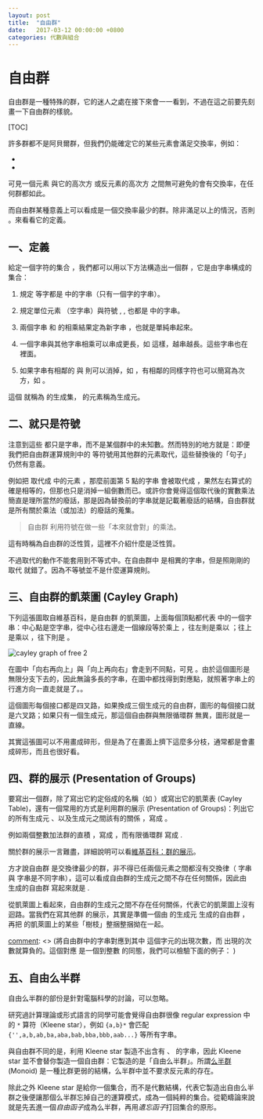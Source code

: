 ```yaml
---
layout: post
title:  "自由群"
date:   2017-03-12 00:00:00 +0800
categories: 代數與組合
---
```


自由群
========

自由群是一種特殊的群，它的迷人之處在接下來會一一看到，不過在這之前要先刻畫一下自由群的樣貌。

[TOC]

許多群都不是阿貝爾群，但我們仍能確定它的某些元素會滿足交換率，例如：

-  <script type="math/tex">a^{-1}\cdot a = e = a \cdot a^{-1}</script>
-   <script type="math/tex">a^3\cdot a^2 = a^5 = a^2\cdot a^3</script>

可見一個元素 <script type="math/tex">a</script> 與它的高次方 <script type="math/tex">a^n</script> 或反元素的高次方 <script type="math/tex">a^{-m}</script> 之間無可避免的會有交換率，在任何群都如此。

而自由群某種意義上可以看成是一個交換率最少的群。除非滿足以上的情況，否則 <script type="math/tex">a\cdot b \neq b \cdot a</script>。來看看它的定義。

一、定義
-------------

給定一個字符的集合 <script type="math/tex">S=\{a, b, c, ...\}</script> ，我們都可以用以下方法構造出一個群 <script type="math/tex">F_S</script>，它是由字串構成的集合：

1. 規定 <script type="math/tex">a, b, c, ...</script> 等字都是 <script type="math/tex">F_S</script> 中的字串（只有一個字的字串）。

2. 規定單位元素 <script type="math/tex">\varepsilon</script> （空字串）與符號 <script type="math/tex">a^{-1}</script>, <script type="math/tex">b^{-1}</script>, <script type="math/tex">c^{-1}</script> 也都是 <script type="math/tex">F_S</script> 中的字串。

3. 兩個字串 <script type="math/tex">a</script> 和 <script type="math/tex">b</script> 的相乘結果定為新字串 <script type="math/tex">ab</script> ，也就是單純串起來。

4. 一個字串與其他字串相乘可以串成更長，如 <script type="math/tex">(ab)\cdot (c^{-1}a) = (abc^{-1}a)</script> 這樣，越串越長。這些字串也在 <script type="math/tex">F_S</script> 裡面。

5. 如果字串有相鄰的 <script type="math/tex">k</script> 與 <script type="math/tex">k^{-1}</script> 則可以消掉，如 <script type="math/tex">a^{-1}b^{-1}bbc = a^{-1}bc</script>，有相鄰的同樣字符也可以簡寫為次方，如 <script type="math/tex">abbba = ab^3a</script>。

這個 <script type="math/tex">S</script> 就稱為 <script type="math/tex">F_S</script> 的生成集，<script type="math/tex">S</script> 的元素稱為生成元。

二、就只是符號
-----------------------

注意到這些 <script type="math/tex">\{a, b, c, ..., a^{-1}, b^{-1}, c^{-1}, ... , ab, ab^{-1}a, bca^{-1}b^2, a^6...\}</script> 都只是字串，而不是某個群中的未知數。然而特別的地方就是：即便我們把自由群運算規則中的 <script type="math/tex">a,b,c</script> 等符號用其他群的元素取代，這些替換後的「句子」仍然有意義。

例如把 <script type="math/tex">a,b,c</script> 取代成 <script type="math/tex">\mathbb R^+</script> 中的元素 <script type="math/tex">3,2,4</script>，那麼前面第 5 點的字串 <script type="math/tex; mode=display">a^{-1}b^{-1}bbc = a^{-1}bc</script> 會被取代成 <script type="math/tex; mode=display"> \frac{1}{3}\cdot\frac{1}{2}\cdot 2\cdot 2 \cdot 4 = \frac{1}{3} \cdot 2 \cdot 4 </script>，果然左右算式的確是相等的，但那也只是消掉一組倒數而已。或許你會覺得這個取代後的實數乘法簡直是理所當然的廢話，那是因為替換前的字串就是記載著廢話的結構，自由群就是所有關於乘法（或加法）的廢話的蒐集。

> 自由群 <script type="math/tex">F_S</script> 利用符號在做一些「本來就會對」的乘法。

這有時稱為自由群的泛性質，這裡不介紹什麼是泛性質。

不過取代的動作不能套用到不等式中。在自由群中 <script type="math/tex">ab \neq ba</script>是相異的字串，但是照剛剛的取代 <script type="math/tex">3\cdot 2\neq 2\cdot 3</script> 就錯了。因為不等號並不是什麼運算規則。


三、自由群的凱萊圖 (Cayley Graph)
------------------------------

下列這張圖取自維基百科，是自由群 <script type="math/tex">F_{\{a,b\}}</script> 的凱萊圖，上面每個頂點都代表 <script type="math/tex">F_{\{a,b\}}</script> 中的一個字串：中心點是空字串，從中心往右邊走一個線段等於乘上 <script type="math/tex">a</script>，往左則是乘以 <script type="math/tex">a^{-1}</script>；往上是乘以 <script type="math/tex">b</script>，往下則是 <script type="math/tex">b^{-1}</script>。

![cayley graph of free 2](https://upload.wikimedia.org/wikipedia/commons/thumb/d/d2/Cayley_graph_of_F2.svg/240px-Cayley_graph_of_F2.svg.png)

在圖中「向右再向上」與「向上再向右」會走到不同點，可見 <script type="math/tex">ab\neq ba</script>。由於這個圖形是無限分支下去的，因此無論多長的字串，在圖中都找得到對應點，就照著字串上的行進方向一直走就是了。。

這個圖形每個接口都是四叉路，如果換成三個生成元的自由群，圖形的每個接口就是六叉路；如果只有一個生成元，那這個自由群與無限循環群 <script type="math/tex">\mathbb Z</script> 無異，圖形就是一直線。

其實這張圖可以不用畫成碎形，但是為了在畫面上擠下這麼多分枝，通常都是會畫成碎形，而且也很好看。

四、群的展示 (Presentation of Groups)
-----------------------

要寫出一個群，除了寫出它約定俗成的名稱（如 <script type="math/tex">\mathbb Z_2</script>）或寫出它的凱萊表 (Cayley Table)，還有一個常用的方式是利用群的展示 (Presentation of Groups)：列出它的所有生成元 <script type="math/tex">S</script>、以及生成元之間該有的關係 <script type="math/tex">R</script>，寫成 <script type="math/tex">\langle S|R \rangle</script>。

例如兩個整數加法群的直積 <script type="math/tex">\mathbb Z \otimes \mathbb Z </script>，寫成 <script type="math/tex">\langle a,b\ |\ ab=ba\rangle</script>，而有限循環群 <script type="math/tex">\mathbb{Z}_n</script> 寫成 <script type="math/tex">\langle a\ |\ a^n=e\rangle</script>.

關於群的展示一言難盡，詳細說明可以看[維基百科：群的展示](https://zh.wikipedia.org/wiki/%E7%BE%A4%E7%9A%84%E5%B1%95%E7%A4%BA)。

方才說自由群 <script type="math/tex">F_S</script> 是交換律最少的群，非不得已任兩個元素之間都沒有交換律（<script type="math/tex">ab</script> 字串與 <script type="math/tex">ba</script> 字串是不同字串），這可以看成自由群的生成元之間不存在任何關係，因此由 <script type="math/tex">S=\{a,b,c,...\}</script> 生成的自由群 <script type="math/tex">F_S</script> 寫起來就是 <script type="math/tex">\langle S\ |\ \varnothing\rangle</script>.

從凱萊圖上看起來，自由群的生成元之間不存在任何關係，代表它的凱萊圖上沒有迴路。當我們在寫其他群 <script type="math/tex">G</script> 的展示，其實是準備一個由 <script type="math/tex">G</script> 的生成元 <script type="math/tex">S</script> 生成的自由群 <script type="math/tex">F_S</script>，再把 <script type="math/tex">F_S</script> 的凱萊圖上的某些「樹枝」整捆整捆拗在一起。

[comment]: <> (為了滿足封閉性就勉強把相加後的新元素（囫圇吞棗地）塞到這個群之中。)

[comment]: <> (將自由群中的字串對應到其中 <script type="math/tex">'a'</script> 這個字元的出現次數，而 <script type="math/tex">a^{-1}</script> 出現的次數就算負的。這個對應 <script type="math/tex">N_a(str)</script> 是一個到整數 <script type="math/tex">(\mathbb{Z}, +)</script> 的同態，我們可以檢驗下面的例子： <script type="math/tex; mode=display">N_a(aabcaa) + N_a(a^{-1}bb) = 4 + (-1) = N_a(aabcaa \cdot a^{-1}bb)</script>)


五、自由么半群
------------------------

自由么半群的部份是針對電腦科學的討論，可以忽略。

研究過計算理論或形式語言的同學可能會覺得自由群很像 regular expression 中的 `*` 算符（Kleene star），例如 `{a,b}*` 會匹配 `{'',a,b,ab,ba,aba,bab,bba,bbb,aab...}` 等所有字串。

與自由群不同的是，利用 Kleene star 製造不出含有 <script type="math/tex">a^{-1}</script>、<script type="math/tex">b^{-1}...</script> 的字串，因此 Kleene star 並不會替你製造一個自由群：它製造的是「自由么半群」。所謂[么半群](https://zh.wikipedia.org/wiki/%E5%B9%BA%E5%8D%8A%E7%BE%A4) (Monoid) 是一種比群更弱的結構，么半群中並不要求反元素的存在。

除此之外 Kleene star 是給你一個集合，而不是代數結構，代表它製造出自由么半群之後便讓那個么半群忘掉自己的運算模式，成為一個純粹的集合。從範疇論來說就是先丟進一個*自由函子*成為么半群，再用*遺忘函子*打回集合的原形。